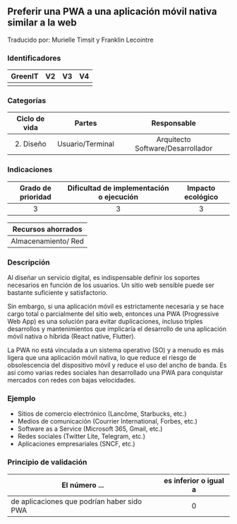 ## Preferir una PWA a una aplicación móvil nativa similar a la web
Traducido por: Murielle Timsit y Franklin Lecointre

### Identificadores

| GreenIT |  V2  |  V3  |  V4  |
|:-------:|:----:|:----:|:----:|
|      |   |   |      |

### Categorías

| Ciclo de vida | Partes | Responsable |
|:---------:|:----:|:----:|
| 2. Diseño | Usuario/Terminal | Arquitecto Software/Desarrollador |

### Indicaciones

| Grado de prioridad   | Dificultad de implementación o ejecución | Impacto ecológico   |
|:-------------------:|:-------------------------:|:---------------------:|
| 3 | 3 | 3 |

| Recursos ahorrados |
|:----------------------------------------------------------:|
| Almacenamiento/ Red  |

### Descripción

Al diseñar un servicio digital, es indispensable definir los soportes necesarios en función de los usuarios.
Un sitio web sensible puede ser bastante suficiente y satisfactorio.

Sin embargo, si una aplicación móvil es estrictamente necesaria y se hace cargo total o parcialmente del sitio web, entonces una PWA (Progressive Web App) es una solución para evitar duplicaciones, incluso triples desarrollos y mantenimientos que implicaría el desarrollo de una aplicación móvil nativa o híbrida (React native, Flutter).

La PWA no está vinculada a un sistema operativo (SO) y a menudo es más ligera que una aplicación móvil nativa, lo que reduce el riesgo de obsolescencia del dispositivo móvil y reduce el uso del ancho de banda. Es así como varias redes sociales han desarrollado una PWA para conquistar mercados con redes con bajas velocidades.

### Ejemplo

- Sitios de comercio electrónico (Lancôme, Starbucks, etc.)
- Medios de comunicación (Courrier International, Forbes, etc.)
- Software as a Service (Microsoft 365, Gmail, etc.)
- Redes sociales (Twitter Lite, Telegram, etc.)
- Aplicaciones empresariales (SNCF, etc.)

### Principio de validación

| El número ... |   es inferior o igual a   |  
|-------------------|:-------------------------:|
| de aplicaciones que podrían haber sido PWA   | 0 |
